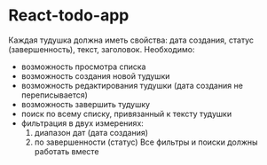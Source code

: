 # React-todo-app

Каждая тудушка должна иметь свойства: дата создания, статус (завершенность), текст, заголовок.
Необходимо: 
- возможность просмотра списка
- возможность создания новой тудушки
- возможность редактирования тудушки (дата создания не переписывается)
- возможность завершить тудушку
- поиск по всему списку, привязанный к тексту тудушки
- фильтрация в двух измерениях:
  1) диапазон дат (дата создания)
  2) по завершенности (статус)
Все фильтры и поиски должны работать вместе